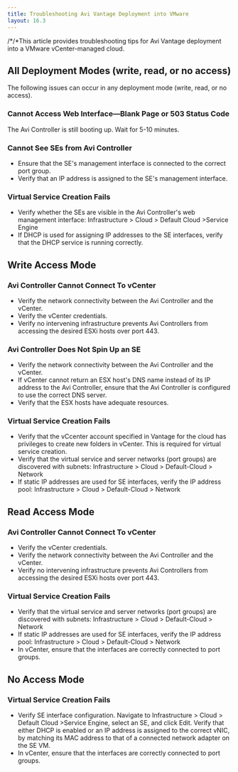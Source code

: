 ```yaml
---
title: Troubleshooting Avi Vantage Deployment into VMware
layout: 16.3
---
```

/*/*This article provides troubleshooting tips for Avi Vantage deployment into a VMware vCenter-managed cloud.

## All Deployment Modes (write, read, or no access)

The following issues can occur in any deployment mode (write, read, or no access).

### Cannot Access Web Interface—Blank Page or 503 Status Code

The Avi Controller is still booting up. Wait for 5-10 minutes.

### Cannot See SEs from Avi Controller

* Ensure that the SE's management interface is connected to the correct port group.
* Verify that an IP address is assigned to the SE's management interface. 

### Virtual Service Creation Fails

* Verify whether the SEs are visible in the Avi Controller's web management interface: Infrastructure > Cloud > Default Cloud >Service Engine
* If DHCP is used for assigning IP addresses to the SE interfaces, verify that the DHCP service is running correctly. 

## Write Access Mode

### Avi Controller Cannot Connect To vCenter

* Verify the network connectivity between the Avi Controller and the vCenter.
* Verify the vCenter credentials.
* Verify no intervening infrastructure prevents Avi Controllers from accessing the desired ESXi hosts over port 443. 

### Avi Controller Does Not Spin Up an SE

* Verify the network connectivity between the Avi Controller and the vCenter.
* If vCenter cannot return an ESX host's DNS name instead of its IP address to the Avi Controller, ensure that the Avi Controller is configured to use the correct DNS server.
* Verify that the ESX hosts have adequate resources. 

### Virtual Service Creation Fails

* Verify that the vCcenter account specified in Vantage for the cloud has privileges to create new folders in vCenter. This is required for virtual service creation.
* Verify that the virtual service and server networks (port groups) are discovered with subnets: Infrastructure > Cloud > Default-Cloud > Network
* If static IP addresses are used for SE interfaces, verify the IP address pool: Infrastructure > Cloud > Default-Cloud > Network 

## Read Access Mode

### Avi Controller Cannot Connect To vCenter

* Verify the vCenter credentials.
* Verify the network connectivity between the Avi Controller and the vCenter.
* Verify no intervening infrastructure prevents Avi Controllers from accessing the desired ESXi hosts over port 443. 

### Virtual Service Creation Fails

* Verify that the virtual service and server networks (port groups) are discovered with subnets: Infrastructure > Cloud > Default-Cloud > Network
* If static IP addresses are used for SE interfaces, verify the IP address pool: Infrastructure > Cloud > Default-Cloud > Network
* In vCenter, ensure that the interfaces are correctly connected to port groups. 

## No Access Mode

### Virtual Service Creation Fails

* Verify SE interface configuration. Navigate to Infrastructure > Cloud > Default Cloud >Service Engine, select an SE, and click Edit. Verify that either DHCP is enabled or an IP address is assigned to the correct vNIC, by matching its MAC address to that of a connected network adapter on the SE VM.
* In vCenter, ensure that the interfaces are correctly connected to port groups. 